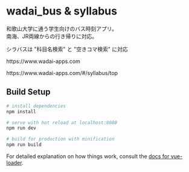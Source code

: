 # wadai_bus & syllabus

和歌山大学に通う学生向けのバス時刻アプリ。 <br>
南海、JR両線からの行き帰りに対応。 <br>
<p>シラバスは "科目名検索" と "空きコマ検索" に対応</p>
<p>https://www.wadai-apps.com</p>
<p>https://www.wadai-apps.com/#/syllabus/top</p>

## Build Setup

``` bash
# install dependencies
npm install

# serve with hot reload at localhost:8080
npm run dev

# build for production with minification
npm run build
```

For detailed explanation on how things work, consult the [docs for vue-loader](http://vuejs.github.io/vue-loader).
